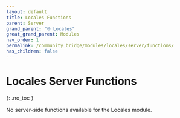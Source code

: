 ```yaml
---
layout: default
title: Locales Functions
parent: Server
grand_parent: "🌐 Locales"
great_grand_parent: Modules
nav_order: 1
permalink: /community_bridge/modules/locales/server/functions/
has_children: false
---
```


# Locales Server Functions
{: .no_toc }

No server-side functions available for the Locales module.
